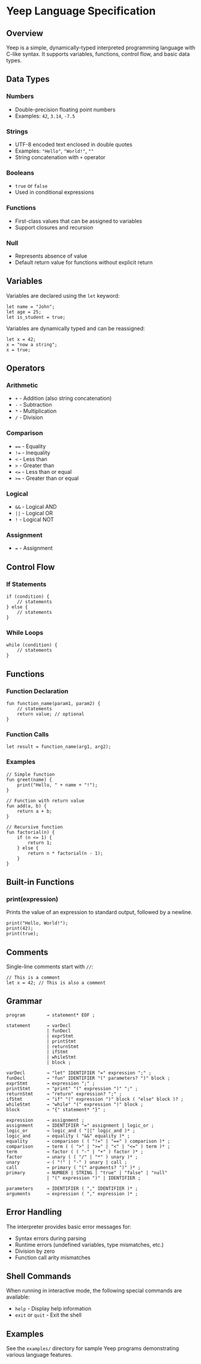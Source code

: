 # Yeep Language Specification

## Overview
Yeep is a simple, dynamically-typed interpreted programming language with C-like syntax. It supports variables, functions, control flow, and basic data types.

## Data Types

### Numbers
- Double-precision floating point numbers
- Examples: `42`, `3.14`, `-7.5`

### Strings
- UTF-8 encoded text enclosed in double quotes
- Examples: `"Hello"`, `"World!"`, `""`
- String concatenation with `+` operator

### Booleans
- `true` or `false`
- Used in conditional expressions

### Functions
- First-class values that can be assigned to variables
- Support closures and recursion

### Null
- Represents absence of value
- Default return value for functions without explicit return

## Variables

Variables are declared using the `let` keyword:

```yeep
let name = "John";
let age = 25;
let is_student = true;
```

Variables are dynamically typed and can be reassigned:

```yeep
let x = 42;
x = "now a string";
x = true;
```

## Operators

### Arithmetic
- `+` - Addition (also string concatenation)
- `-` - Subtraction
- `*` - Multiplication
- `/` - Division

### Comparison
- `==` - Equality
- `!=` - Inequality
- `<` - Less than
- `>` - Greater than
- `<=` - Less than or equal
- `>=` - Greater than or equal

### Logical
- `&&` - Logical AND
- `||` - Logical OR
- `!` - Logical NOT

### Assignment
- `=` - Assignment

## Control Flow

### If Statements
```yeep
if (condition) {
    // statements
} else {
    // statements
}
```

### While Loops
```yeep
while (condition) {
    // statements
}
```

## Functions

### Function Declaration
```yeep
fun function_name(param1, param2) {
    // statements
    return value; // optional
}
```

### Function Calls
```yeep
let result = function_name(arg1, arg2);
```

### Examples
```yeep
// Simple function
fun greet(name) {
    print("Hello, " + name + "!");
}

// Function with return value
fun add(a, b) {
    return a + b;
}

// Recursive function
fun factorial(n) {
    if (n <= 1) {
        return 1;
    } else {
        return n * factorial(n - 1);
    }
}
```

## Built-in Functions

### print(expression)
Prints the value of an expression to standard output, followed by a newline.

```yeep
print("Hello, World!");
print(42);
print(true);
```

## Comments

Single-line comments start with `//`:

```yeep
// This is a comment
let x = 42; // This is also a comment
```

## Grammar

```
program        → statement* EOF ;

statement      → varDecl
               | funDecl
               | exprStmt
               | printStmt
               | returnStmt
               | ifStmt
               | whileStmt
               | block ;

varDecl        → "let" IDENTIFIER "=" expression ";" ;
funDecl        → "fun" IDENTIFIER "(" parameters? ")" block ;
exprStmt       → expression ";" ;
printStmt      → "print" "(" expression ")" ";" ;
returnStmt     → "return" expression? ";" ;
ifStmt         → "if" "(" expression ")" block ( "else" block )? ;
whileStmt      → "while" "(" expression ")" block ;
block          → "{" statement* "}" ;

expression     → assignment ;
assignment     → IDENTIFIER "=" assignment | logic_or ;
logic_or       → logic_and ( "||" logic_and )* ;
logic_and      → equality ( "&&" equality )* ;
equality       → comparison ( ( "!=" | "==" ) comparison )* ;
comparison     → term ( ( ">" | ">=" | "<" | "<=" ) term )* ;
term           → factor ( ( "-" | "+" ) factor )* ;
factor         → unary ( ( "/" | "*" ) unary )* ;
unary          → ( "!" | "-" ) unary | call ;
call           → primary ( "(" arguments? ")" )* ;
primary        → NUMBER | STRING | "true" | "false" | "null"
               | "(" expression ")" | IDENTIFIER ;

parameters     → IDENTIFIER ( "," IDENTIFIER )* ;
arguments      → expression ( "," expression )* ;
```

## Error Handling

The interpreter provides basic error messages for:
- Syntax errors during parsing
- Runtime errors (undefined variables, type mismatches, etc.)
- Division by zero
- Function call arity mismatches

## Shell Commands

When running in interactive mode, the following special commands are available:

- `help` - Display help information
- `exit` or `quit` - Exit the shell

## Examples

See the `examples/` directory for sample Yeep programs demonstrating various language features.
